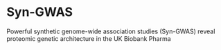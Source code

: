 # Syn-GWAS
Powerful synthetic genome-wide association studies (Syn-GWAS) reveal proteomic genetic architecture in the UK Biobank Pharma 
